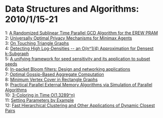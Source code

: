 # Data Structures and Algorithms: 2010/1/15-21  
1: [A Randomized Sublinear Time Parallel GCD Algorithm for the EREW PRAM](https://doi.org/10.48550/arXiv.0907.0718)  
2: [Universally Optimal Privacy Mechanisms for Minimax Agents](https://doi.org/10.48550/arXiv.1001.2767)  
3: [On Touching Triangle Graphs](https://doi.org/10.48550/arXiv.1001.2862)  
4: [Detecting High Log-Densities -- an O(n^1/4) Approximation for Densest  k-Subgraph](https://doi.org/10.48550/arXiv.1001.2891)  
5: [A unifying framework for seed sensitivity and its application to subset  seeds](https://doi.org/10.48550/arXiv.cs/0601116)  
6: [In-packet Bloom filters: Design and networking applications](https://doi.org/10.48550/arXiv.0908.3574)  
7: [Optimal Gossip-Based Aggregate Computation](https://doi.org/10.48550/arXiv.1001.3242)  
8: [Minimum Vertex Cover in Rectangle Graphs](https://doi.org/10.48550/arXiv.1001.3332)  
9: [Practical Parallel External Memory Algorithms via Simulation of Parallel  Algorithms](https://doi.org/10.48550/arXiv.1001.3364)  
10: [3-Coloring in Time O(1.3289^n)](https://doi.org/10.48550/arXiv.cs/0006046)  
11: [Setting Parameters by Example](https://doi.org/10.48550/arXiv.cs/9907001)  
12: [Fast Hierarchical Clustering and Other Applications of Dynamic Closest  Pairs](https://doi.org/10.48550/arXiv.cs/9912014)  